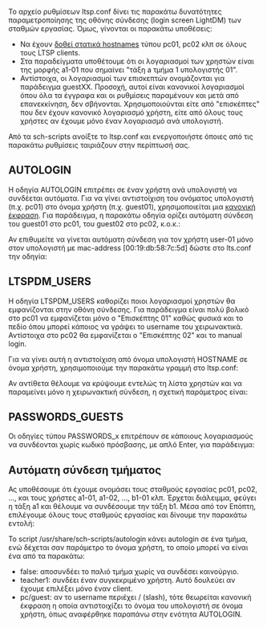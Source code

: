 Το αρχείο ρυθμίσεων ltsp.conf δίνει τις παρακάτω δυνατότητες
παραμετροποίησης της οθόνης σύνδεσης (login screen LightDM)
των σταθμών εργασίας. Όμως, γίνονται οι παρακάτω υποθέσεις:

  - Να έχουν [δοθεί στατικά
    hostnames](Στατικά_hostnames.md)
    τύπου pc01, pc02 κλπ σε όλους τους LTSP clients.
  - Στα παραδείγματα υποθέτουμε ότι οι λογαριασμοί των χρηστών είναι της
    μορφής a1-01 που σημαίνει "τάξη a τμήμα 1 υπολογιστής 01".
  - Αντίστοιχα, οι λογαριασμοί των επισκεπτών ονομάζονται για παράδειγμα
    guestXX. Προσοχή, αυτοί είναι κανονικοί λογαριασμοί όπου όλα τα
    έγγραφα και οι ρυθμίσεις παραμένουν και μετά από επανεκκίνηση,
    δεν σβήνονται. Χρησιμοποιούνται είτε από "επισκέπτες" που δεν έχουν
    κανονικό λογαριασμό χρήστη, είτε από όλους τους χρήστες αν έχουμε
    μόνο έναν λογαριασμό ανά υπολογιστή.

Από τα sch-scripts ανοίξτε το ltsp.conf και ενεργοποιήστε όποιες από τις
παρακάτω ρυθμίσεις ταιριάζουν στην περίπτωσή σας.

## AUTOLOGIN

Η οδηγία AUTOLOGIN επιτρέπει σε έναν χρήστη ανά υπολογιστή να συνδέεται
αυτόματα. Για να γίνει αντιστοίχιση του ονόματος υπολογιστή (π.χ. pc01)
στο όνομα χρήστη (π.χ. guest01), χρησιμοποιείται μια [κανονική
έκφραση](https://en.wikipedia.org/wiki/Regular_expression). Για
παράδειγμα, η παρακάτω οδηγία ορίζει αυτόματη σύνδεση του guest01 στο
pc01, του guest02 στο pc02, κ.ο.κ.:

Αν επιθυμείτε να γίνεται αυτόματη σύνδεση για τον χρήστη user-01 μόνο
στον υπολογιστή με mac-address \[00:19:db:58:7c:5d\] δώστε στο
lts.conf την οδηγία:

## LTSPDM_USERS

Η οδηγία LTSPDM_USERS καθορίζει ποιοι λογαριασμοί χρηστών θα
εμφανίζονται στην οθόνη σύνδεσης. Για παράδειγμα είναι πολύ
βολικό στο pc01 να εμφανίζεται μόνο ο "Επισκέπτης 01" καθώς φυσικά και
το πεδίο όπου μπορεί κάποιος να γράψει το username του χειρωνακτικά.
Αντίστοιχα στο pc02 θα εμφανίζεται ο "Επισκέπτης 02" και το manual
login.

Για να γίνει αυτή η αντιστοίχιση από όνομα υπολογιστή HOSTNAME σε όνομα
χρήστη, χρησιμοποιούμε την παρακάτω γραμμή στο ltsp.conf:

Αν αντίθετα θέλουμε να κρύψουμε εντελώς τη λίστα χρηστών και να
παραμείνει μόνο η χειρωνακτική σύνδεση, η σχετική παράμετρος
είναι:

## PASSWORDS_GUESTS

Οι οδηγίες τύπου PASSWORDS_x επιτρέπουν σε κάποιους λογαριασμούς να
συνδέονται χωρίς κωδικό πρόσβασης, με απλό Enter, για παράδειγμα:

## Αυτόματη σύνδεση τμήματος

Ας υποθέσουμε ότι έχουμε ονομάσει τους σταθμούς εργασίας pc01, pc02,
..., και τους χρήστες a1-01, a1-02, ..., b1-01 κλπ. Έρχεται διάλειμμα,
φεύγει η τάξη a1 και θέλουμε να συνδέσουμε την τάξη b1. Μέσα από τον
Επόπτη, επιλέγουμε όλους τους σταθμούς εργασίας και δίνουμε την
παρακάτω εντολή:

Το script /usr/share/sch-scripts/autologin κάνει autologin σε ένα τμήμα,
ενώ δέχεται σαν παράμετρο το όνομα χρήστη, το οποίο μπορεί να είναι ένα
από τα παρακάτω:

  - false: αποσυνδέει το παλιό τμήμα χωρίς να συνδέσει καινούργιο.
  - teacher1: συνδέει έναν συγκεκριμένο χρήστη. Αυτό δουλεύει αν έχουμε
    επιλέξει μόνο έναν client.
  - pc/guest: αν το username περιέχει / (slash), τότε θεωρείται κανονική
    έκφραση η οποία αντιστοιχίζει το όνομα του υπολογιστή σε όνομα
    χρήστη, όπως αναφέρθηκε παραπάνω στην ενότητα AUTOLOGIN.